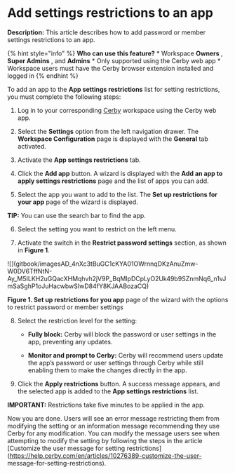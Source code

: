 # Add settings restrictions to an app

**Description:** This article describes how to add password or member settings restrictions to an app.

{% hint style="info" %} **Who can use this feature?** * Workspace **Owners** ,
**Super Admins** , and **Admins** * Only supported using the Cerby web app *
Workspace users must have the Cerby browser extension installed and logged in
{% endhint %}

To add an app to the **App settings restrictions** list for setting
restrictions, you must complete the following steps:

  1. Log in to your corresponding [Cerby](https://app.cerby.com/) workspace using the Cerby web app.

  2. Select the **Settings** option from the left navigation drawer. The **Workspace Configuration** page is displayed with the **General** tab activated.

  3. Activate the **App settings restrictions** tab. 

  4. Click the **Add app** button. A wizard is displayed with the **Add an app to apply settings restrictions** page and the list of apps you can add.

  5. Select the app you want to add to the list. The **Set up restrictions for your app** page of the wizard is displayed. 

**TIP:** You can use the search bar to find the app.

  6. Select the setting you want to restrict on the left menu.

  7. Activate the switch in the **Restrict password settings** section, as shown in **Figure 1**. 

![](gitbook/imagesAD_4nXc3tBuGC1cKYA01OWrnnqDKzAnuZmw-W0DV6TffNtN-
Ay_M5ILKH2uGQacXHMqhvh2jV9P_BqMIpDCpLyO2Uk49b9SZnmNq6_n1vJmSaSghP1oJuHacwbwSIwD84fY8KJAABozaCQ)

**Figure 1. Set up restrictions for you app** page of the wizard with the
options to restrict password or member settings

  8. Select the restriction level for the setting: 

     * **Fully block:** Cerby will block the password or user settings in the app, preventing any updates.

     * **Monitor and prompt to Cerby:** Cerby will recommend users update the app’s password or user settings through Cerby while still enabling them to make the changes directly in the app.

  9. Click the **Apply restrictions** button. A success message appears, and the selected app is added to the **App settings restrictions** list. 

**IMPORTANT:** Restrictions take five minutes to be applied in the app.

Now you are done. Users will see an error message restricting them from
modifying the setting or an information message recommending they use Cerby
for any modification. You can modify the message users see when attempting to
modify the setting by following the steps in the article [Customize the user
message for setting
restrictions](https://help.cerby.com/en/articles/10276389-customize-the-user-
message-for-setting-restrictions).

